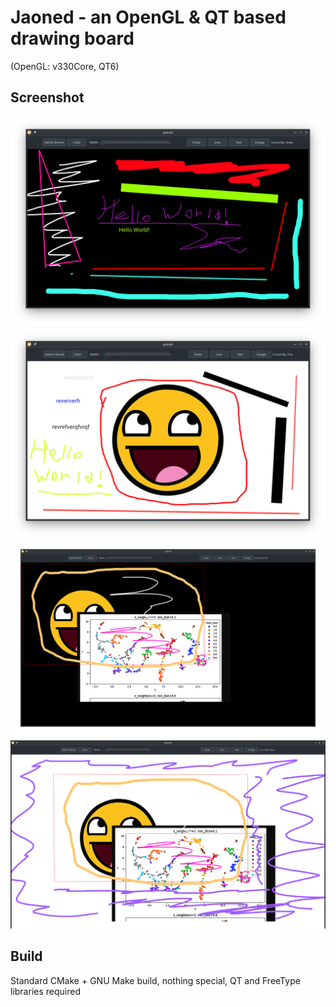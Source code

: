 
# Jaoned - an OpenGL & QT based drawing board

(OpenGL: v330Core, QT6)

## Screenshot

![](screenshots/a.png)
![](screenshots/b.png)
![](screenshots/c.png)
![](screenshots/d.png)

## Build

Standard CMake + GNU Make build, nothing special, QT and FreeType libraries required
